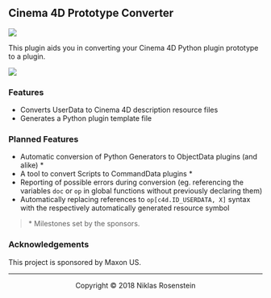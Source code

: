 ## Cinema 4D Prototype Converter

![](https://img.shields.io/badge/License-MIT-yellow.svg)

This plugin aids you in converting your Cinema 4D Python plugin prototype
to a plugin.

![](https://i.imgur.com/FCyghJm.png)

### Features

* Converts UserData to Cinema 4D description resource files
* Generates a Python plugin template file

### Planned Features

* Automatic conversion of Python Generators to ObjectData plugins (and alike) \*
* A tool to convert Scripts to CommandData plugins \*
* Reporting of possible errors during conversion (eg. referencing the
  variables `doc` or `op` in global functions without previously declaring
  them)
* Automatically replacing references to `op[c4d.ID_USERDATA, X]` syntax with
  the respectively automatically generated resource symbol

> \* Milestones set by the sponsors.

### Acknowledgements

This project is sponsored by Maxon US.

---

<p align="center">Copyright &copy 2018 Niklas Rosenstein</p>
